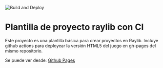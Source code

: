 ![Build and Deploy][badge]
# Plantilla de proyecto raylib con CI

Este proyecto es una plantilla básica para crear proyectos en Raylib. Incluye github actions
para deployear la versión HTML5 del juego en gh-pages del mismo repositorio.

Se puede ver desde: [Github Pages][gh-pages]


[gh-pages]:https://ucc-arquitecturasoftwarei.github.io/plantilla-raylib/
[badge]:https://github.com/UCC-ArquitecturaSoftwareI/plantilla-raylib/workflows/Build%20and%20Deploy/badge.svg